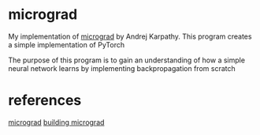 # micrograd

My implementation of [micrograd](https://github.com/karpathy/micrograd) by Andrej Karpathy.
This program creates a simple implementation of PyTorch

The purpose of this program is to gain an understanding of how a simple neural network learns by implementing backpropagation from scratch


# references

[micrograd](https://github.com/karpathy/micrograd)
[building micrograd](https://www.youtube.com/watch?v=VMj-3S1tku0)